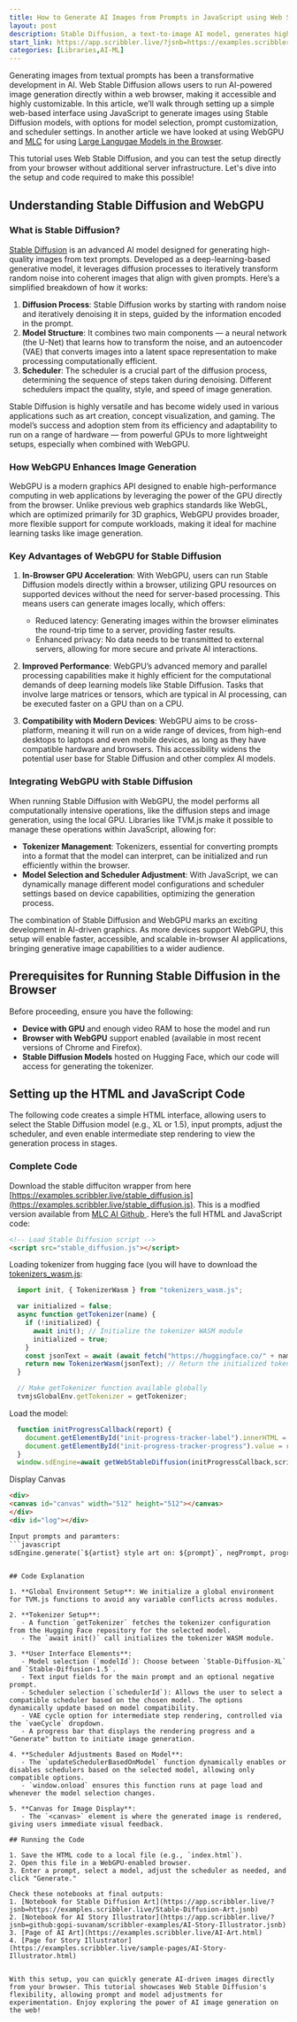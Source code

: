 ```yaml
---
title: How to Generate AI Images from Prompts in JavaScript using Web Stable Diffusion
layout: post
description: Stable Diffusion, a text-to-image AI model, generates high-quality images by iteratively transforming noise into visuals, with WebGPU enabling in-browser GPU acceleration for efficient and private local processing. 
start_link: https://app.scribbler.live/?jsnb=https://examples.scribbler.live/Stable-Diffusion-Art.jsnb
categories: [Libraries,AI-ML]
---
```


Generating images from textual prompts has been a transformative development in AI. Web Stable Diffusion allows users to run AI-powered image generation directly within a web browser, making it accessible and highly customizable. In this article, we’ll walk through setting up a simple web-based interface using JavaScript to generate images using Stable Diffusion models, with options for model selection, prompt customization, and scheduler settings. In another article we have looked at using WebGPU and [MLC](https://scribbler.live/2024/10/02/Large-Language-Models-in-the-Browser-with-WebLLM.html) for using [Large Langugae Models in the Browser](https://scribbler.live/2024/10/02/Large-Language-Models-in-the-Browser-with-WebLLM.html).

This tutorial uses Web Stable Diffusion, and you can test the setup directly from your browser without additional server infrastructure. Let's dive into the setup and code required to make this possible!

## Understanding Stable Diffusion and WebGPU

### What is Stable Diffusion?

[Stable Diffusion](https://stability.ai/) is an advanced AI model designed for generating high-quality images from text prompts. Developed as a deep-learning-based generative model, it leverages diffusion processes to iteratively transform random noise into coherent images that align with given prompts. Here’s a simplified breakdown of how it works:

1. **Diffusion Process**: Stable Diffusion works by starting with random noise and iteratively denoising it in steps, guided by the information encoded in the prompt.
2. **Model Structure**: It combines two main components — a neural network (the U-Net) that learns how to transform the noise, and an autoencoder (VAE) that converts images into a latent space representation to make processing computationally efficient.
3. **Scheduler**: The scheduler is a crucial part of the diffusion process, determining the sequence of steps taken during denoising. Different schedulers impact the quality, style, and speed of image generation.

Stable Diffusion is highly versatile and has become widely used in various applications such as art creation, concept visualization, and gaming. The model’s success and adoption stem from its efficiency and adaptability to run on a range of hardware — from powerful GPUs to more lightweight setups, especially when combined with WebGPU.

### How WebGPU Enhances Image Generation

WebGPU is a modern graphics API designed to enable high-performance computing in web applications by leveraging the power of the GPU directly from the browser. Unlike previous web graphics standards like WebGL, which are optimized primarily for 3D graphics, WebGPU provides broader, more flexible support for compute workloads, making it ideal for machine learning tasks like image generation.

### Key Advantages of WebGPU for Stable Diffusion

1. **In-Browser GPU Acceleration**: With WebGPU, users can run Stable Diffusion models directly within a browser, utilizing GPU resources on supported devices without the need for server-based processing. This means users can generate images locally, which offers:
   - Reduced latency: Generating images within the browser eliminates the round-trip time to a server, providing faster results.
   - Enhanced privacy: No data needs to be transmitted to external servers, allowing for more secure and private AI interactions.

2. **Improved Performance**: WebGPU’s advanced memory and parallel processing capabilities make it highly efficient for the computational demands of deep learning models like Stable Diffusion. Tasks that involve large matrices or tensors, which are typical in AI processing, can be executed faster on a GPU than on a CPU.

3. **Compatibility with Modern Devices**: WebGPU aims to be cross-platform, meaning it will run on a wide range of devices, from high-end desktops to laptops and even mobile devices, as long as they have compatible hardware and browsers. This accessibility widens the potential user base for Stable Diffusion and other complex AI models.

### Integrating WebGPU with Stable Diffusion

When running Stable Diffusion with WebGPU, the model performs all computationally intensive operations, like the diffusion steps and image generation, using the local GPU. Libraries like TVM.js make it possible to manage these operations within JavaScript, allowing for:
- **Tokenizer Management**: Tokenizers, essential for converting prompts into a format that the model can interpret, can be initialized and run efficiently within the browser.
- **Model Selection and Scheduler Adjustment**: With JavaScript, we can dynamically manage different model configurations and scheduler settings based on device capabilities, optimizing the generation process.

The combination of Stable Diffusion and WebGPU marks an exciting development in AI-driven graphics. As more devices support WebGPU, this setup will enable faster, accessible, and scalable in-browser AI applications, bringing generative image capabilities to a wider audience.




## Prerequisites for Running Stable Diffusion in the Browser

Before proceeding, ensure you have the following:
- **Device with GPU** and enough video RAM to hose the model and run
- **Browser with WebGPU** support enabled (available in most recent versions of Chrome and Firefox).
- **Stable Diffusion Models** hosted on Hugging Face, which our code will access for generating the tokenizer.

## Setting up the HTML and JavaScript Code

The following code creates a simple HTML interface, allowing users to select the Stable Diffusion model (e.g., XL or 1.5), input prompts, adjust the scheduler, and even enable intermediate step rendering to view the generation process in stages.

### Complete Code
Download the stable diffuciton wrapper from here [https://examples.scribbler.live/stable_diffusion.js](https://examples.scribbler.live/stable_diffusion.js). This is a modfied version available from [MLC AI Github ](https://github.com/mlc-ai/web-stable-diffusion/). Here’s the full HTML and JavaScript code:
```html
<!-- Load Stable Diffusion script -->
<script src="stable_diffusion.js"></script>
```
Loading tokenizer from hugging face (you will have to download the [tokenizers_wasm.js](https://websd.mlc.ai/dist/tokenizers-wasm/tokenizers_wasm.js):
```javascript
  import init, { TokenizerWasm } from "tokenizers_wasm.js";

  var initialized = false;
  async function getTokenizer(name) {
    if (!initialized) {
      await init(); // Initialize the tokenizer WASM module
      initialized = true;
    }
    const jsonText = await (await fetch("https://huggingface.co/" + name + "/raw/main/tokenizer.json")).text();
    return new TokenizerWasm(jsonText); // Return the initialized tokenizer for the model
  }

  // Make getTokenizer function available globally
  tvmjsGlobalEnv.getTokenizer = getTokenizer;
```
Load the model:

```javascript
  function initProgressCallback(report) {
	document.getElementById("init-progress-tracker-label").innerHTML = report.text;
	document.getElementById("init-progress-tracker-progress").value = report.progress * 100;
  }
  window.sdEngine=await getWebStableDiffusion(initProgressCallback,scrib.getDom("canvas"));

```
Display Canvas
```html
<div>
<canvas id="canvas" width="512" height="512"></canvas>
</div>
<div id="log"></div>

Input prompts and paramters:
```javascript
sdEngine.generate(`${artist} style art on: ${prompt}`, negPrompt, progressCallback, 0, vaeCycle);
```



```

## Code Explanation

1. **Global Environment Setup**: We initialize a global environment for TVM.js functions to avoid any variable conflicts across modules.

2. **Tokenizer Setup**:
   - A function `getTokenizer` fetches the tokenizer configuration from the Hugging Face repository for the selected model.
   - The `await init()` call initializes the tokenizer WASM module.

3. **User Interface Elements**:
   - Model selection (`modelId`): Choose between `Stable-Diffusion-XL` and `Stable-Diffusion-1.5`.
   - Text input fields for the main prompt and an optional negative prompt.
   - Scheduler selection (`schedulerId`): Allows the user to select a compatible scheduler based on the chosen model. The options dynamically update based on model compatibility.
   - VAE cycle option for intermediate step rendering, controlled via the `vaeCycle` dropdown.
   - A progress bar that displays the rendering progress and a "Generate" button to initiate image generation.

4. **Scheduler Adjustments Based on Model**:
   - The `updateSchedulerBasedOnModel` function dynamically enables or disables schedulers based on the selected model, allowing only compatible options.
   - `window.onload` ensures this function runs at page load and whenever the model selection changes.

5. **Canvas for Image Display**:
   - The `<canvas>` element is where the generated image is rendered, giving users immediate visual feedback.

## Running the Code

1. Save the HTML code to a local file (e.g., `index.html`).
2. Open this file in a WebGPU-enabled browser.
3. Enter a prompt, select a model, adjust the scheduler as needed, and click "Generate."

Check these notebooks at final outputs:
1. [Notebook for Stable Diffusion Art](https://app.scribbler.live/?jsnb=https://examples.scribbler.live/Stable-Diffusion-Art.jsnb)
2. [Notebook for AI Story Illustrator](https://app.scribbler.live/?jsnb=github:gopi-suvanam/scribbler-examples/AI-Story-Illustrator.jsnb)
3. [Page of AI Art](https://examples.scribbler.live/AI-Art.html)
4. [Page for Story Illustrator](https://examples.scribbler.live/sample-pages/AI-Story-Illustrator.html)


With this setup, you can quickly generate AI-driven images directly from your browser. This tutorial showcases Web Stable Diffusion's flexibility, allowing prompt and model adjustments for experimentation. Enjoy exploring the power of AI image generation on the web!
